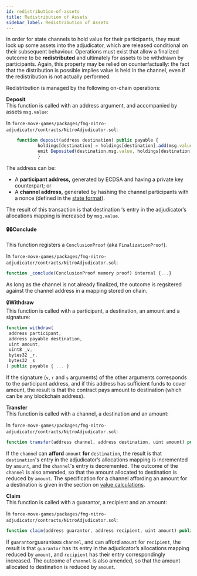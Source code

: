 ```yaml
---
id: redistribution-of-assets
title: Redistribution of Assets
sidebar_label: Redistribution of Assets
---
```


In order for state channels to hold value for their participants, they must lock up some assets into the adjudicator, which are released conditional on their subsequent behaviour. Operations must exist that allow a finalized outcome to be **redistributed** and ultimately for assets to be withdrawn by participants. Again, this property may be relied on counterfactually: the fact that the distribution is possible implies value is held in the channel, even if the redistribution is not actually performed.

Redistribution is managed by the following on-chain operations:

**Deposit**  
This function is called with an address argument, and accompanied by assets `msg.value`:

In `force-move-games/packages/fmg-nitro-adjudicator/contracts/NitroAdjudicator.sol`:

```javascript
    function deposit(address destination) public payable {
            holdings[destination] = holdings[destination].add(msg.value);
            emit Deposited(destination,msg.value, holdings[destination]);
            }
```

The address can be:

- A **participant address,** generated by ECDSA and having a private key counterpart; or
- A **channel address,** generated by hashing the channel participants with a nonce \(defined in the [state format](commitment-format.md)\).

The result of this transaction is that destination ‘s entry in the adjudicator’s allocations mapping is increased by `msg.value`.

#### 🔒🔒Conclude

This function registers a `ConclusionProof` \(aka `FinalizationProof`\).

In `force-move-games/packages/fmg-nitro-adjudicator/contracts/NitroAdjudicator.sol`:

```javascript
function _conclude(ConclusionProof memory proof) internal {...}
```

As long as the channel is not already finalized, the outcome is regsitered against the channel address in a mapping stored on chain.

🔒**Withdraw**  
This function is called with a participant, a destination, an amount and a signature:

```javascript
function withdraw(
 address participant,
 address payable destination,
 uint amount,
 uint8 _v,
 bytes32 _r,
 bytes32 _s
) public payable { ... }
```

If the signature \(`v`, `r` and `s` arguments\) of the other arguments corresponds to the participant address, and if this address has sufficient funds to cover amount, the result is that the contract pays amount to destination \(which can be any blockchain address\).

**Transfer**  
This function is called with a channel, a destination and an amount:

In `force-move-games/packages/fmg-nitro-adjudicator/contracts/NitroAdjudicator.sol`:

```javascript
function transfer(address channel, address destination, uint amount) public { ... }
```

If the `channe`l can **afford** `amount` **for** `destination`, the result is that `destination`'s entry in the adjudicator’s allocations mapping is incremented by `amount`, and the `channel`'s entry is decremented. The outcome of the `channel` is also amended, so that the amount allocated to destination is reduced by `amount`. The specification for a channel affording an amount for a destination is given in the section on [value calculations](value-calculations.md).

**Claim**  
This function is called with a guarantor, a recipient and an amount:

In `force-move-games/packages/fmg-nitro-adjudicator/contracts/NitroAdjudicator.sol`:

```javascript
function claim(address guarantor, address recipient, uint amount) public { ... }
```

If `guarantor`guarantees `channel`, and can afford `amount` for `recipient`, the result is that `guarantor` has its entry in the adjudicator’s allocations mapping reduced by `amount`, and `recipient` has their entry correspondingly increased. The outcome of `channel` is also amended, so that the amount allocated to destination is reduced by `amount`.
